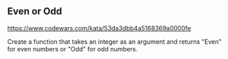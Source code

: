 ## Even or Odd

https://www.codewars.com/kata/53da3dbb4a5168369a0000fe

Create a function that takes an integer as an argument and returns "Even" for even numbers or "Odd" for odd numbers.
